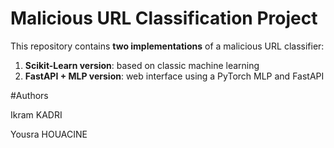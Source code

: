 # Malicious URL Classification Project

This repository contains **two implementations** of a malicious URL classifier:

1. **Scikit-Learn version**: based on classic machine learning 
2. **FastAPI + MLP version**: web interface using a PyTorch MLP and FastAPI

#Authors

Ikram KADRI

Yousra HOUACINE
